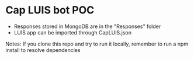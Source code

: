 # Cap LUIS bot POC
- Responses stored in MongoDB are in the "Responses" folder
- LUIS app can be imported through CapLUIS.json


Notes:
If you clone this repo and try to run it locally, remember to run a npm install to resolve dependencies
